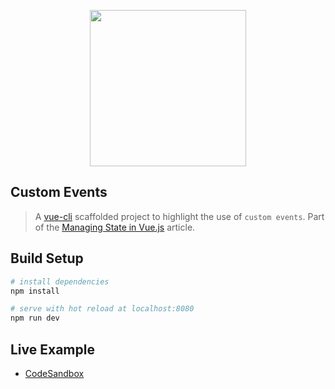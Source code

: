 <div align="center">
  <p>
    <img src="https://i.imgur.com/p6ak2Pd.png" width="250"/>
  </p>
</div>

## Custom Events

> A [vue-cli](https://github.com/vuejs/vue-cli) scaffolded project to highlight the use of `custom events`.
> Part of the [Managing State in Vue.js](https://medium.com/fullstackio/managing-state-in-vue-js-23a0352b1c87) article.

## Build Setup

``` bash
# install dependencies
npm install

# serve with hot reload at localhost:8080
npm run dev
```

## Live Example

* <a href="https://codesandbox.io/s/github/fullstackio/awesome-fullstack-tutorials/tree/master/vue/managing_state_01/event-bus?from-embed" target="_blank">CodeSandbox</a>
